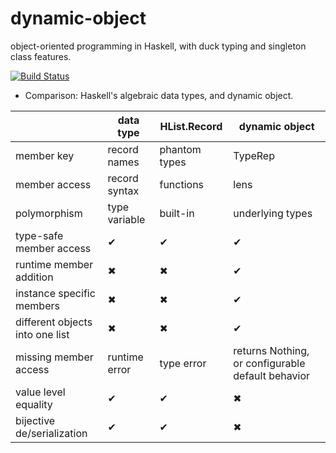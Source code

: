 dynamic-object
==============

object-oriented programming in Haskell, with duck typing and singleton class features.


[![Build Status](https://travis-ci.org/nushio3/dynamic-object.png?branch=master)](https://travis-ci.org/nushio3/dynamic-object)


- Comparison: Haskell's algebraic data types,  and dynamic object. 


　                               | data type     | HList.Record  |dynamic object
---------------------------------|---------------|---------------|---------------
member key                       | record names  | phantom types | TypeRep
member access                    | record syntax | functions     | lens
polymorphism                     | type variable | built-in      | underlying types
type-safe member access          | ✔             | ✔             | ✔ 
runtime member addition          | ✖             | ✖             | ✔ 
instance specific members        | ✖　           | ✖             | ✔ 
different objects into one list  | ✖　           | ✖             | ✔ 
missing member access            | runtime error | type error    | returns Nothing, or configurable default behavior
value level equality             | ✔ 　          | ✔             | ✖
bijective de/serialization       | ✔ 　          | ✔             | ✖
